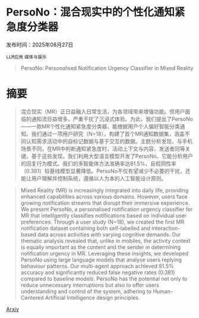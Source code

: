 # PersoNo：混合现实中的个性化通知紧急度分类器

发布时间：2025年08月27日

`LLM应用` `媒体与娱乐`

> PersoNo: Personalised Notification Urgency Classifier in Mixed Reality

# 摘要

> 混合现实（MR）正日益融入日常生活，为各领域带来增强功能。但用户面临的通知流日益增多，严重干扰了沉浸式体验。为此，我们提出了PersoNo——一款MR个性化通知紧急度分类器，能根据用户个人偏好智能分类通知。我们通过一项用户研究（N=18），构建了首个MR通知数据集，涵盖不同认知需求活动中的自标记数据与基于交互的数据。主题分析发现，与手机场景不同，在MR中判断通知紧急度时，活动上下文与内容、发送者同等关键。基于这些发现，我们利用大型语言模型开发了PersoNo，它能分析用户的回复行为模式。我们的多智能体方法准确率达81.5%，且假阴性率（0.381）较基线模型显著降低。PersoNo不仅有望减少不必要的干扰，还能让用户理解并控制系统，遵循以人为本的人工智能设计原则。

> Mixed Reality (MR) is increasingly integrated into daily life, providing enhanced capabilities across various domains. However, users face growing notification streams that disrupt their immersive experience. We present PersoNo, a personalised notification urgency classifier for MR that intelligently classifies notifications based on individual user preferences. Through a user study (N=18), we created the first MR notification dataset containing both self-labelled and interaction-based data across activities with varying cognitive demands. Our thematic analysis revealed that, unlike in mobiles, the activity context is equally important as the content and the sender in determining notification urgency in MR. Leveraging these insights, we developed PersoNo using large language models that analyse users replying behaviour patterns. Our multi-agent approach achieved 81.5% accuracy and significantly reduced false negative rates (0.381) compared to baseline models. PersoNo has the potential not only to reduce unnecessary interruptions but also to offer users understanding and control of the system, adhering to Human-Centered Artificial Intelligence design principles.

[Arxiv](https://arxiv.org/abs/2508.19622)